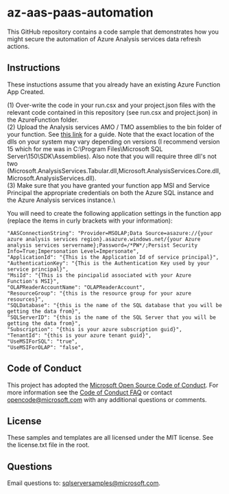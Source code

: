 # az-aas-paas-automation
 This GitHub repository contains a code sample that demonstrates how you might secure the automation of Azure Analysis services data refresh actions. 

## Instructions
These instuctions assume that you already have an existing Azure Function App Created. 

(1) Over-write the code in your run.csx and your project.json files with the relevant code contained in this repository (see run.csx and project.json) in the AzureFunction folder.\
(2) Upload the Analysis services AMO / TMO assemblies to the bin folder of your function. See [this link](https://azure.microsoft.com/en-au/blog/automating-azure-analysis-services-processing-with-azure-functions/) for a guide. Note that the exact location of the dlls on your system may vary depending on versions (I recommend version 15 which for me was in C:\Program Files\Microsoft SQL Server\150\SDK\Assemblies). Also note that you will require three dll's not two (Microsoft.AnalysisServices.Tabular.dll,Microsoft.AnalysisServices.Core.dll,Microsoft.AnalysisServices.dll).\
(3) Make sure that you have granted your function app MSI and Service Principal the appropriate credentials on both the Azure SQL instance and the Azure Analysis services instance.\

You will need to create the following application settings in the function app (replace the items in curly brackets with your information):

    "AASConnectionString": "Provider=MSOLAP;Data Source=asazure://{your azure analysis services region}.asazure.windows.net/{your Azure analysis services servername};Password=/*PW*/;Persist Security Info=True;Impersonation Level=Impersonate",
    "ApplicationId": "{This is the Application Id of service principal}",
    "AuthenticationKey": "{This is the Authentication Key used by your service principal}",
    "MsiId": "{This is the pincipalid associated with your Azure Function's MSI}",
    "OLAPReaderAccountName": "OLAPReaderAccount",
    "ResourceGroup": "{this is the resource group for your azure resources}",
    "SQLDatabase": "{this is the name of the SQL database that you will be getting the data from}",
    "SQLServerID": "{this is the name of the SQL Server that you will be getting the data from}",
    "Subscription": "{this is your azure subscription guid}",
    "TenantId": "{this is your azure tenant guid}",
    "UseMSIForSQL": "true",
    "UseMSIForOLAP": "false",

## Code of Conduct
This project has adopted the [Microsoft Open Source Code of Conduct](https://opensource.microsoft.com/codeofconduct/). For more information see the [Code of Conduct FAQ](https://opensource.microsoft.com/codeofconduct/faq/) or contact [opencode@microsoft.com](mailto:opencode@microsoft.com) with any additional questions or comments.

## License
These samples and templates are all licensed under the MIT license. See the license.txt file in the root.

## Questions
Email questions to: sqlserversamples@microsoft.com.

